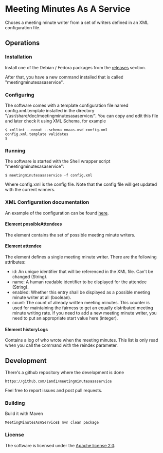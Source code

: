 # Meeting Minutes As A Service

Choses a meeting minute writer from a set of writers
defined in an XML configuration file.

## Operations

### Installation

Install one of the Debian / Fedora packages from the [releases](https://github.com/1and1/meetingminutesasaservice/releases)
section.

After that, you have a new command installed that is called "meetingminutesasaservice".
    
### Configuring

The software comes with a template configuration file named
config.xml.template installed in the directory "/usr/share/doc/meetingminutesasaservice/".
You can copy and edit this file and later check it
using XML Schema, for example

    $ xmllint --noout --schema mmaas.xsd config.xml
    config.xml.template validates
    $

### Running

The software is started with the Shell wrapper script "meetingminutesasaservice":

    $ meetingminutesasaservice -f config.xml 

Where config.xml is the config file. 
Note that the config file will get updated with the current
winners.
    
### XML Configuration documentation

An example of the configuration can be found [here](https://raw.githubusercontent.com/1and1/meetingminutesasaservice/master/src/main/resources/config.xml.template).

#### Element possibleAttendees

The element contains the set of possible meeting minute writers.

#### Element attendee

The element defines a single meeting minute writer. There are the following attributes:

* id: An unique identifier that will be referenced in the XML file. Can't be changed (String).
* name: A human readable identifier to be displayed for the attendee (String).
* enabled: Whether this entry shall be displayed as a possible meeting minute writer at all (boolean).
* count: The count of already written meeting minutes. This counter is used for maintaining the fairness to get an equally distributed meeting minute writing rate. If you need to add a new meeting minute writer, you need to put an appropriate start value here (integer).

#### Element historyLogs

Contains a log of who wrote when the meeting minutes. This list is only read when you call the command with the reindex parameter.

## Development

There's a github repository where the development is done

    https://github.com/1and1/meetingminutesasaservice
    
Feel free to report issues and post pull requests.

### Building

Build it with Maven

    MeetingMinutesAsAService$ mvn clean package

### License

The software is licensed under the [Apache license 2.0](http://www.apache.org/licenses/LICENSE-2.0).
